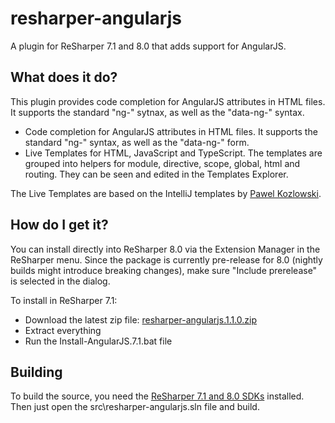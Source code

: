 # resharper-angularjs

A plugin for ReSharper 7.1 and 8.0 that adds support for AngularJS. 

## What does it do? ##

This plugin provides code completion for AngularJS attributes in HTML files. It supports the standard "ng-" sytnax, as well as the "data-ng-" syntax.

* Code completion for AngularJS attributes in HTML files. It supports the standard "ng-" syntax, as well as the "data-ng-" form.
* Live Templates for HTML, JavaScript and TypeScript. The templates are grouped into helpers for module, directive, scope, global, html and routing. They can be seen and edited in the Templates Explorer.

The Live Templates are based on the IntelliJ templates by [Pawel Kozlowski](https://github.com/angularjs-livetpls/angularjs-webstorm-livetpls).

## How do I get it? ##

You can install directly into ReSharper 8.0 via the Extension Manager in the ReSharper menu. Since the package is currently pre-release for 8.0 (nightly builds might introduce breaking changes), make sure "Include prerelease" is selected in the dialog.

To install in ReSharper 7.1:

- Download the latest zip file: [resharper-angularjs.1.1.0.zip](http://download.jetbrains.com/resharper/plugins/resharper-angularjs.1.1.0.zip)
- Extract everything
- Run the Install-AngularJS.7.1.bat file

## Building ##

To build the source, you need the [ReSharper 7.1 and 8.0 SDKs](http://www.jetbrains.com/resharper/download/index.html) installed. Then just open the src\resharper-angularjs.sln file and build.

